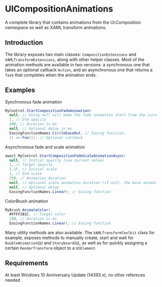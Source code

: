 # UICompositionAnimations

A complete library that contains animations from the UI.Composition namespace as well as XAML transform animations.

## Introduction

The library exposes two main classes: `CompositionExtensions` and `XAMLTransformExtensions`, along with other helper classes.
Most of the animation methods are available in two versions: a synchronous one that takes an optional callback `Action`, and an asynchronous one that returns a `Task` that completes when the animation ends.

## Examples

Synchronous fade animation
```C#
MyControl.StartCompositionFadeAnimation(
  null, // Using null will make the fade animation start from the current value
  1, // End opacity
  200, // Duration in ms
  null, // Optional delay in ms
  EasingFunctionNames.CircleEaseOut, // Easing function,
  () => Foo()); // Optional callback
```

Asynchronous fade and scale animation
```C#
await MyControl.StartCompositionFadeScaleAnimationAsync(
  null, // Initial opacity (use current value)
  1, // Target opacity
  1.1f, // Initial scale
  1, // End scale
  250, // Animation duration
  null, // Optional scale animation duration (if null, the base animation duration will be used)
  null, // Optional delay
  EasingFunctionNames.Linear); // Easing function
```

ColorBrush animation
```C#
MyBrush.AnimateColor(
  #FFFF2B1C, // Target color
  250, // Duration in ms
  EasingFunctionNames.Linear); // Easing function
```

Many utility methods are also available. The `XAMLTransformToolkit` class for example, exposes methods to manually create, start and wait for `DoubleAnimation`(s) and `Storyboard`(s), as well as for quickly assigning a certain `RenderTransform` object to a `UIElement`.

## Requirements
At least Windows 10 Anniversary Update (14393.x), no other refereces needed
